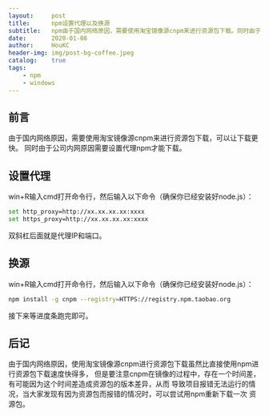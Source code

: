 ```yaml
---
layout:     post
title:      npm设置代理以及换源
subtitle:   npm由于国内网络原因，需要使用淘宝镜像源cnpm来进行资源包下载。同时由于公司内网原因需要设置代理。
date:       2020-01-08
author:     HouKC
header-img: img/post-bg-coffee.jpeg
catalog:    true
tags:
    - npm
    - windows
---
```


## 前言
由于国内网络原因，需要使用淘宝镜像源cnpm来进行资源包下载，可以让下载更快。
同时由于公司内网原因需要设置代理npm才能下载。

## 设置代理
win+R输入cmd打开命令行，然后输入以下命令（确保你已经安装好node.js）：
```sh
set http_proxy=http://xx.xx.xx.xx:xxxx
set https_proxy=http://xx.xx.xx.xx:xxxx
```
双斜杠后面就是代理IP和端口。

## 换源
win+R输入cmd打开命令行，然后输入以下命令（确保你已经安装好node.js）：
```sh
npm install -g cnpm --registry=HTTPS://registry.npm.taobao.org
```
接下来等进度条跑完即可。

## 后记
由于国内网络原因，使用淘宝镜像源cnpm进行资源包下载虽然比直接使用npm进行资源包下载速度快得多，
但是要注意cnpm在镜像的过程中，存在一个时间差，有可能因为这个时间差造成资源包的版本差异，从而
导致项目报错无法运行的情况，当大家发现有因为资源包而报错的情况时，可以尝试用npm重新下载一次
资源包。
